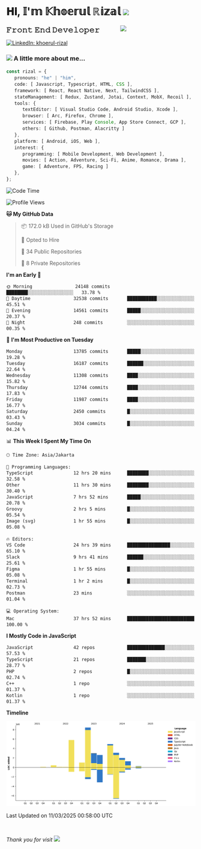 <h1> 𝐇𝐢, 𝕀'𝕞 𝕂𝕙𝕠𝕖𝕣𝕦𝕝 ℝ𝕚𝕫𝕒𝕝 <img src="https://media.giphy.com/media/mGcNjsfWAjY5AEZNw6/giphy.gif" width="50"></h1>
<img align='right' src="https://media.giphy.com/media/v1.Y2lkPTc5MGI3NjExOWI2ajR2NGJubzBsZHFuaHMwajRrcDNsNXJwOG8yb3F0NjhkNXF4OSZlcD12MV9pbnRlcm5hbF9naWZfYnlfaWQmY3Q9cw/fkZukR450RQ1qnGaq9/giphy.gif" width="200">
<strong style="font-size:20px;">𝙵𝚛𝚘𝚗𝚝 𝙴𝚗𝚍 𝙳𝚎𝚟𝚎𝚕𝚘𝚙𝚎𝚛</strong>
</p></em>

[![LinkedIn: khoerul-rizal](https://img.shields.io/badge/khoerul--rizal-blue?style=flat-square&logo=Linkedin&logoColor=white&link=https://www.linkedin.com/in/khoerul-rizal/)](https://www.linkedin.com/in/khoerul-rizal/)

### <img src="https://media.giphy.com/media/VgCDAzcKvsR6OM0uWg/giphy.gif" width="50"> A little more about me...

```typescript
const rizal = {
   pronouns: "he" | "him",
   code: [ Javascript, Typescript, HTML, CSS ],
   framework: [ React, React Native, Next, TailwindCSS ],
   stateManagement: [ Redux, Zustand, Jotai, Context, MobX, Recoil ],
   tools: {
      textEditor: [ Visual Studio Code, Android Studio, Xcode ],
      browser: [ Arc, Firefox, Chrome ],
      services: [ Firebase, Play Console, App Store Connect, GCP ],
      others: [ Github, Postman, Alacritty ]
   },
   platform: [ Android, iOS, Web ],
   interest: {
      programming: [ Mobile Development, Web Development ],
      movies: [ Action, Adventure, Sci-Fi, Anime, Romance, Drama ],
      game: [ Adventure, FPS, Racing ]
   },
};
```

<!--START_SECTION:waka-->
![Code Time](http://img.shields.io/badge/Code%20Time-2%2C334%20hrs%2033%20mins-blue)

![Profile Views](http://img.shields.io/badge/Profile%20Views-0-blue)

**🐱 My GitHub Data** 

> 📦 172.0 kB Used in GitHub's Storage 
 > 
> 💼 Opted to Hire
 > 
> 📜 34 Public Repositories 
 > 
> 🔑 8 Private Repositories 
 > 
**I'm an Early 🐤** 

```text
🌞 Morning                24148 commits       ████████░░░░░░░░░░░░░░░░░   33.78 % 
🌆 Daytime                32538 commits       ███████████░░░░░░░░░░░░░░   45.51 % 
🌃 Evening                14561 commits       █████░░░░░░░░░░░░░░░░░░░░   20.37 % 
🌙 Night                  248 commits         ░░░░░░░░░░░░░░░░░░░░░░░░░   00.35 % 
```
📅 **I'm Most Productive on Tuesday** 

```text
Monday                   13785 commits       █████░░░░░░░░░░░░░░░░░░░░   19.28 % 
Tuesday                  16187 commits       ██████░░░░░░░░░░░░░░░░░░░   22.64 % 
Wednesday                11308 commits       ████░░░░░░░░░░░░░░░░░░░░░   15.82 % 
Thursday                 12744 commits       ████░░░░░░░░░░░░░░░░░░░░░   17.83 % 
Friday                   11987 commits       ████░░░░░░░░░░░░░░░░░░░░░   16.77 % 
Saturday                 2450 commits        █░░░░░░░░░░░░░░░░░░░░░░░░   03.43 % 
Sunday                   3034 commits        █░░░░░░░░░░░░░░░░░░░░░░░░   04.24 % 
```


📊 **This Week I Spent My Time On** 

```text
🕑︎ Time Zone: Asia/Jakarta

💬 Programming Languages: 
TypeScript               12 hrs 20 mins      ████████░░░░░░░░░░░░░░░░░   32.58 % 
Other                    11 hrs 30 mins      ████████░░░░░░░░░░░░░░░░░   30.40 % 
JavaScript               7 hrs 52 mins       █████░░░░░░░░░░░░░░░░░░░░   20.78 % 
Groovy                   2 hrs 5 mins        █░░░░░░░░░░░░░░░░░░░░░░░░   05.54 % 
Image (svg)              1 hr 55 mins        █░░░░░░░░░░░░░░░░░░░░░░░░   05.08 % 

🔥 Editors: 
VS Code                  24 hrs 39 mins      ████████████████░░░░░░░░░   65.10 % 
Slack                    9 hrs 41 mins       ██████░░░░░░░░░░░░░░░░░░░   25.61 % 
Figma                    1 hr 55 mins        █░░░░░░░░░░░░░░░░░░░░░░░░   05.08 % 
Terminal                 1 hr 2 mins         █░░░░░░░░░░░░░░░░░░░░░░░░   02.73 % 
Postman                  23 mins             ░░░░░░░░░░░░░░░░░░░░░░░░░   01.04 % 

💻 Operating System: 
Mac                      37 hrs 52 mins      █████████████████████████   100.00 % 
```

**I Mostly Code in JavaScript** 

```text
JavaScript               42 repos            ██████████████░░░░░░░░░░░   57.53 % 
TypeScript               21 repos            ███████░░░░░░░░░░░░░░░░░░   28.77 % 
PHP                      2 repos             █░░░░░░░░░░░░░░░░░░░░░░░░   02.74 % 
C++                      1 repo              ░░░░░░░░░░░░░░░░░░░░░░░░░   01.37 % 
Kotlin                   1 repo              ░░░░░░░░░░░░░░░░░░░░░░░░░   01.37 % 
```



**Timeline**

![Lines of Code chart](https://raw.githubusercontent.com/khoerulrizal/khoerulrizal/main/assets/bar_graph.png)


 Last Updated on 11/03/2025 00:58:00 UTC
<!--END_SECTION:waka-->
</details>
<br/>

<em>Thank you for visit</em> <img src="https://media.giphy.com/media/v1.Y2lkPTc5MGI3NjExcHdvNm1qZWtjaGw0ZjdwM3Z3NnY2dHlueTVuODBta2FiY20wM2YybSZlcD12MV9pbnRlcm5hbF9naWZfYnlfaWQmY3Q9cw/tV25tpdKqdFa9x81k2/giphy.gif" width="40">
